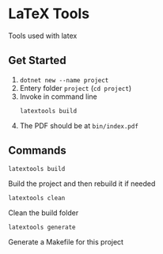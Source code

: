 # LaTeX Tools

Tools used with latex

## Get Started

1. `dotnet new --name project`
2. Entery folder `project` (`cd project`)
3. Invoke in command line
   ```
   latextools build
   ```
4. The PDF should be at `bin/index.pdf`

## Commands

```
latextools build
```

Build the project and then rebuild it if needed


```
latextools clean
```

Clean the build folder

```
latextools generate
```

Generate a Makefile for this project
